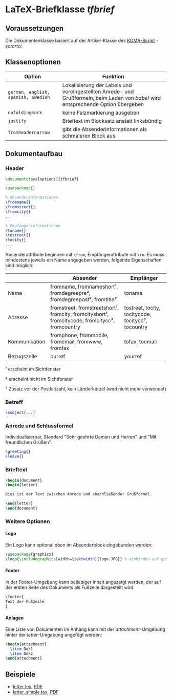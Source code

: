 # LaTeX-Briefklasse *tfbrief*

## Voraussetzungen

Die Dokumentenklasse basiert auf der Artikel-Klasse des [KOMA-Script](https://komascript.de) - *scrartcl*.

## Klassenoptionen

Option | Funktion
--- | ---
`german, english, spanish, swedish` | Lokalisierung der Labels und voreingestellten Anrede- und Grußformeln, beim Laden von *babel* wird entsprechende Option übergeben
`nofoldingmark` | keine Falzmarkierung ausgeben
`justify` | Brieftext im Blocksatz anstatt linksbündig
`fromheadernarrow` | gibt die Absenderinformationen als schmaleren Block aus

## Dokumentaufbau

### Header

```latex
\documentclass[options]{tfbrief}

\usepackage{}

% Absenderinformationen
\fromname{}
\fromstreet{}
\fromcity{}
...

% Empfängerinformationen
\toname{}
\tostreet{}
\tocity{}
...
```

Absenderattribute beginnen mit `\from`, Empfängerattribute mit `\to`. Es muss mindestens jeweils ein Name angegeben werden, folgende Eigenschaften sind möglich:

&nbsp; | Absender | Empfänger
--- | --- | ---
Name | fromname, fromnameshort¹, fromdegreepre², fromdegreepost², fromtitle² | toname
Adresse | fromstreet, fromstreetshort¹, fromcity, fromcityshort¹, fromcitycode, fromcitycc³, fromcountry | tostreet, tocity, tocitycode, tocitycc³, tocountry
Kommunikation | fromphone, frommobile, fromemail, fromwww, fromfax | tofax, toemail
Bezugszeile | ourref | yourref

¹ erscheint im Sichtfenster

² erscheint nicht im Sichtfenster

³ Zusatz vor der Postleitzahl, kein Länderkürzel (wird nicht mehr verwendet)

### Betreff

```latex
\subject{...}
```

### Anrede und Schlussformel

Individualisierbar, Standard "Sehr geehrte Damen und Herren" und "Mit freundlichen Grüßen".

```latex
\greeting{}
\leave{}
```
### Brieftext

```latex
\begin{document}
\begin{letter}

Dies ist der Text zwischen Anrede und abschließender Grußformel.

\end{letter}
\end{document}
```

### Weitere Optionen

#### Logo

Ein Logo kann optional oben im Absenderblock eingebunden werden:

```latex
\usepackage{graphicx}
\logo{\includegraphics[width=\textwidth]{logo.JPG}} % einbinden auf gesamter Breite des Blocks
```

#### Footer

In der Footer-Umgebung kann beliebiger Inhalt  angezeigt werden, der auf der ersten Seite des Dokuments als Fußzeile dargestellt wird:

```latex
\footer{
Text der Fußzeile
}
```

#### Anlagen

Eine Liste von Dokumenten im Anhang kann mit der *attachment*-Umgebung hinter der *letter*-Umgebung angefügt werden:

```latex
\begin{attachment}
  \item Dok1
  \item Dok2
\end{attachment}
```

## Beispiele

* [letter.tex](letter.tex), [PDF](letter.pdf)
* [letter_simple.tex](letter_simple.tex), [PDF](letter_simple.pdf)
